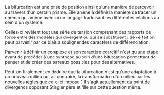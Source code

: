 La bifurcation est une prise de position ainsi qu'une manière de percevoir au travers d'un certain prisme. Elle amène à définir la manière de tracer un chemin qui amène avec lui un langage traduisant les différentes relations au sein d'un système.

Celles-ci révèlent tout une série de tension comprenant des rapports de force entre des modèles qui divergent ou qui se substituent : de ce fait on peut parvenir par ce biais à souligner des caractères de différenciation.

Parvenir à définir un complexe et son caractère coercitif n'est qu'une étape avant de procéder à une synthèse au sein d'une bifurcation permettant de penser et de créer des terreaux possibles pour des alternatives.

Peut-on finalement en déduire que la bifurcation n'est qu'une adaptation à un nouveau milieu ou, au contraire, la transformation d'un milieu par les nouvelles règles que celle-ci impose ? Il s'agit actuellement du point de divergence opposant Stiegler père et fille sur cette question même.
